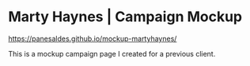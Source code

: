 # Marty Haynes | Campaign Mockup
https://panesaldes.github.io/mockup-martyhaynes/

This is a mockup campaign page I created for a previous client.

